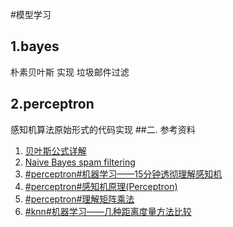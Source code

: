 ﻿#模型学习
    
1.bayes
--
  朴素贝叶斯 实现 垃圾邮件过滤
  
2.perceptron
-- 
  感知机算法原始形式的代码实现 
##二. 参考资料
 1. [贝叶斯公式详解](https://blog.csdn.net/qiuhuaizhi/article/details/41894413)
 2. [Naive Bayes spam filtering](https://en.wikipedia.org/wiki/Naive_Bayes_spam_filtering)
 3. [#perceptron#机器学习——15分钟透彻理解感知机](https://blog.csdn.net/yxhlfx/article/details/79093456)
 4. [#perceptron#感知机原理(Perceptron)](https://www.cnblogs.com/huangyc/p/9706575.html)
 5. [#perceptron#理解矩阵乘法](https://www.cnblogs.com/alantu2018/p/8528299.html)
 6. [#knn#机器学习——几种距离度量方法比较](https://baijiahao.baidu.com/s?id=1577090844304882120&wfr=spider&for=pc)